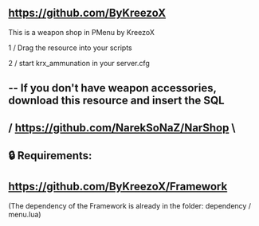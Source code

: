 https://github.com/ByKreezoX
-----------------------------

This is a weapon shop in PMenu by KreezoX

1 / Drag the resource into your scripts

2 / start krx_ammunation in your server.cfg

-- If you don't have weapon accessories, download this resource and insert the SQL
-
/ https://github.com/NarekSoNaZ/NarShop \ 
-
🔒 Requirements:
-
https://github.com/ByKreezoX/Framework
-
(The dependency of the Framework is already in the folder: dependency / menu.lua)

